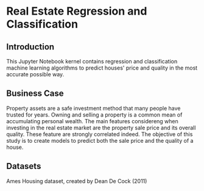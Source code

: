 # Real Estate Regression and Classification

## Introduction
This Jupyter Notebook kernel contains regression and classification machine learning algorithms to predict houses' price and quality in the most accurate possible way.


## Business Case
Property assets are a safe investment method that many people have trusted for years. Owning and selling a property is a common mean of accumulating personal wealth. The main features considereng when investing in the real estate market are the property sale price and its overall quality. These feature are strongly correlated indeed. The objective of this study is to create models to predict both the sale price and the quality of a house.

## Datasets
Ames Housing dataset, created by Dean De Cock (2011)
